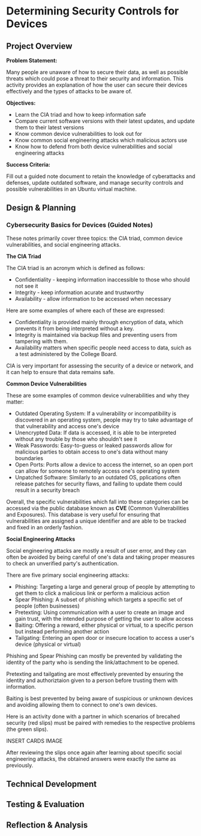 # Determining Security Controls for Devices

## Project Overview

**Problem Statement:**

Many people are unaware of how to secure their data, as well as possible threats which could pose a threat to their security and information. This activity provides an explanation of how the user can secure their devices effectively and the types of attacks to be aware of.

**Objectives:**

- Learn the CIA triad and how to keep information safe
- Compare current software versions with their latest updates, and update them to their latest versions
- Know common device vulnerabilities to look out for
- Know common social engineering attacks which malicious actors use
- Know how to defend from both device vulnerabilities and social engineering attacks

**Success Criteria:**

Fill out a guided note document to retain the knowledge of cyberattacks and defenses, update outdated software, and manage security controls and possible vulnerabilities in an Ubuntu virtual machine.

## Design & Planning

### Cybersecurity Basics for Devices (Guided Notes)

These notes primarily cover three topics: the CIA triad, common device vulnerabilities, and social engineering attacks.

**The CIA Triad**

The CIA triad is an acronym which is defined as follows:

- Confidentiality - keeping information inaccessible to those who should not see it
- Integrity - keep information acurate and trustworthy
- Availability - allow information to be accessed when necessary

Here are some examples of where each of these are expressed:

- Confidentiality is provided mainly through encryption of data, which prevents it from being interpreted without a key.
- Integrity is maintained via backup files and preventing users from tampering with them.
- Availability matters when specific people need access to data, suich as a test administered by the College Board.

CIA is very important for assessing the security of a device or network, and it can help to ensure that data remains safe.

**Common Device Vulnerabilities**

These are some examples of common device vulnerabilities and why they matter:

- Outdated Operating System: If a vulnerability or incompatibility is discovered in an operating system, people may try to take advantage of that vulnerability and access one's device
- Unencrypted Data: If data is accessed, it is able to be interpreted without any trouble by those who shouldn't see it
- Weak Passwords: Easy-to-guess or leaked passwords allow for malicious parties to obtain access to one's data without many boundaries
- Open Ports: Ports allow a device to access the internet, so an open port can allow for someone to remotely access one's operating system
- Unpatched Software: Similarly to an outdated OS, pplications often release patches for security flaws, and failing to update them could result in a security breach

Overall, the specific vulnerabilities which fall into these categories can be accessed via the public database known as **CVE** (Common Vulnerabilities and Exposures). This database is very useful for ensuring that vulnerabilities are assigned a unique identifier and are able to be tracked and fixed in an orderly fashion.

**Social Engineering Attacks**

Social engineering attacks are mostly a result of user error, and they can often be avoided by being careful of one's data and taking proper measures to check an unverified party's authentication.

There are five primary social engineering attacks:

- Phishing: Targeting a large and general group of people by attempting to get them to click a malicious link or perform a malicious action
- Spear Phishing: A subset of phishing which targets a specific set of people (often businesses)
- Pretexting: Using communication with a user to create an image and gain trust, with the intended purpose of getting the user to allow access
- Baiting: Offering a reward, either physical or virtual, to a specific person but instead performing another action
- Tailgating: Entering an open door or insecure location to access a user's device (physical or virtual)

Phishing and Spear Phishing can mostly be prevented by validating the identity of the party who is sending the link/attachment to be opened.

Pretexting and tailgating are most effectively prevented by ensuring the identity and authoriztaion given to a person before trusting them with information.

Baiting is best prevented by being aware of suspicious or unknown devices and avoiding allowing them to connect to one's own devices.

Here is an activity done with a partner in which scenarios of brecahed security (red slips) must be paired with remedies to the respective problems (the green slips).

INSERT CARDS IMAGE

After reviewing the slips once again after learning about specific social engineering attacks, the obtained answers were exactly the same as previously.

## Technical Development

## Testing & Evaluation

## Reflection & Analysis
